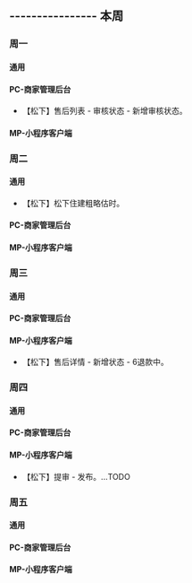 ## ---------------- 本周

### 周一
#### 通用
#### PC-商家管理后台
* 【松下】售后列表 - 审核状态 - 新增审核状态。
#### MP-小程序客户端

### 周二
#### 通用
* 【松下】松下住建粗略估时。
#### PC-商家管理后台
#### MP-小程序客户端

### 周三
#### 通用
#### PC-商家管理后台
#### MP-小程序客户端
* 【松下】售后详情 - 新增状态 - 6退款中。

### 周四
#### 通用
#### PC-商家管理后台
#### MP-小程序客户端
* 【松下】提审 - 发布。...TODO

### 周五
#### 通用
#### PC-商家管理后台
#### MP-小程序客户端
